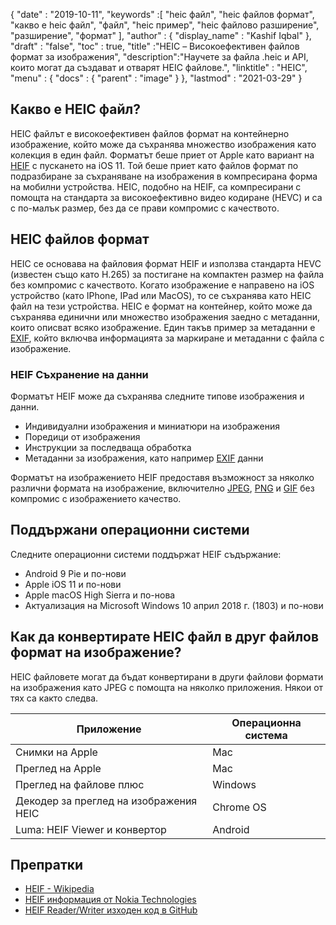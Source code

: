 {
  "date" : "2019-10-11",
  "keywords" :[ "heic файл", "heic файлов формат", "какво е heic файл", "файл", "heic пример", "heic файлово разширение", "разширение", "формат" ],
  "author" : {
    "display_name" : "Kashif Iqbal"
},
  "draft" : "false",
  "toc" : true,
  "title" :"HEIC – Високоефективен файлов формат за изображения",
  "description":"Научете за файла .heic и API, които могат да създават и отварят HEIC файлове.",
  "linktitle" : "HEIC",
  "menu" : {
    "docs" : {
      "parent" : "image"
}
},
  "lastmod" : "2021-03-29"
}

## Какво е HEIC файл?

HEIC файлът е високоефективен файлов формат на контейнерно изображение, който може да съхранява множество изображения като колекция в един файл. Форматът беше приет от Apple като вариант на [HEIF](/bg/image/heif/) с пускането на iOS 11. Той беше приет като файлов формат по подразбиране за съхраняване на изображения в компресирана форма на мобилни устройства. HEIC, подобно на HEIF, са компресирани с помощта на стандарта за високоефективно видео кодиране (HEVC) и са с по-малък размер, без да се прави компромис с качеството.

## HEIC файлов формат

HEIC се основава на файловия формат HEIF и използва стандарта HEVC (известен също като H.265) за постигане на компактен размер на файла без компромис с качеството. Когато изображение е направено на iOS устройство (като IPhone, IPad или MacOS), то се съхранява като HEIC файл на тези устройства. HEIC е формат на контейнер, който може да съхранява единични или множество изображения заедно с метаданни, които описват всяко изображение. Един такъв пример за метаданни е [EXIF](/bg/image/exif/), който включва информацията за маркиране и метаданни с файла с изображение.

### HEIF Съхранение на данни

Форматът HEIF може да съхранява следните типове изображения и данни.

* Индивидуални изображения и миниатюри на изображения
* Поредици от изображения
* Инструкции за последваща обработка
* Метаданни за изображения, като например [EXIF](/bg/image/exif/) данни

Форматът на изображението HEIF предоставя възможност за няколко различни формата на изображение, включително [JPEG](/bg/image/jpeg/), [PNG](/bg/image/png/) и [GIF](/bg/image/gif/) без компромис с изображението качество.

## Поддържани операционни системи

Следните операционни системи поддържат HEIF съдържание:

* Android 9 Pie и по-нови
* Apple iOS 11 и по-нови
* Apple macOS High Sierra и по-нова
* Актуализация на Microsoft Windows 10 април 2018 г. (1803) и по-нови

## Как да конвертирате HEIC файл в друг файлов формат на изображение?

HEIC файловете могат да бъдат конвертирани в други файлови формати на изображения като JPEG с помощта на няколко приложения. Някои от тях са както следва.

|Приложение|Операционна система|
---|---|
|Снимки на Apple |Mac|
|Преглед на Apple |Mac|
|Преглед на файлове плюс|Windows|
| Декодер за преглед на изображения HEIC | Chrome OS|
|Luma: HEIF Viewer и конвертор |Android|

## Препратки

* [HEIF - Wikipedia](https://en.wikipedia.org/wiki/High_Efficiency_Image_File_Format)
* [HEIF информация от Nokia Technologies](https://nokiatech.github.io/heif/)
* [HEIF Reader/Writer изходен код в GitHub](https://github.com/nokiatech/heif)

